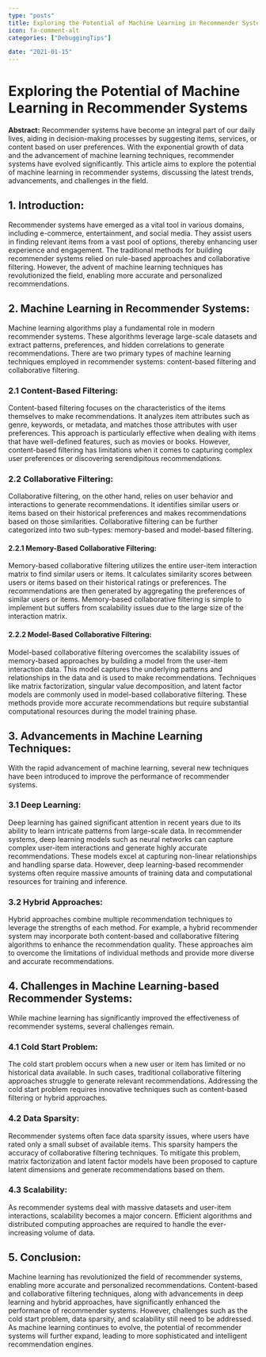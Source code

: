 ```yaml
---
type: "posts"
title: Exploring the Potential of Machine Learning in Recommender Systems
icon: fa-comment-alt
categories: ["DebuggingTips"]

date: "2021-01-15"
---
```




# Exploring the Potential of Machine Learning in Recommender Systems

**Abstract:**
Recommender systems have become an integral part of our daily lives, aiding in decision-making processes by suggesting items, services, or content based on user preferences. With the exponential growth of data and the advancement of machine learning techniques, recommender systems have evolved significantly. This article aims to explore the potential of machine learning in recommender systems, discussing the latest trends, advancements, and challenges in the field.

## 1. Introduction:
Recommender systems have emerged as a vital tool in various domains, including e-commerce, entertainment, and social media. They assist users in finding relevant items from a vast pool of options, thereby enhancing user experience and engagement. The traditional methods for building recommender systems relied on rule-based approaches and collaborative filtering. However, the advent of machine learning techniques has revolutionized the field, enabling more accurate and personalized recommendations.

## 2. Machine Learning in Recommender Systems:
Machine learning algorithms play a fundamental role in modern recommender systems. These algorithms leverage large-scale datasets and extract patterns, preferences, and hidden correlations to generate recommendations. There are two primary types of machine learning techniques employed in recommender systems: content-based filtering and collaborative filtering.

### 2.1 Content-Based Filtering:
Content-based filtering focuses on the characteristics of the items themselves to make recommendations. It analyzes item attributes such as genre, keywords, or metadata, and matches those attributes with user preferences. This approach is particularly effective when dealing with items that have well-defined features, such as movies or books. However, content-based filtering has limitations when it comes to capturing complex user preferences or discovering serendipitous recommendations.

### 2.2 Collaborative Filtering:
Collaborative filtering, on the other hand, relies on user behavior and interactions to generate recommendations. It identifies similar users or items based on their historical preferences and makes recommendations based on those similarities. Collaborative filtering can be further categorized into two sub-types: memory-based and model-based filtering.

#### 2.2.1 Memory-Based Collaborative Filtering:
Memory-based collaborative filtering utilizes the entire user-item interaction matrix to find similar users or items. It calculates similarity scores between users or items based on their historical ratings or preferences. The recommendations are then generated by aggregating the preferences of similar users or items. Memory-based collaborative filtering is simple to implement but suffers from scalability issues due to the large size of the interaction matrix.

#### 2.2.2 Model-Based Collaborative Filtering:
Model-based collaborative filtering overcomes the scalability issues of memory-based approaches by building a model from the user-item interaction data. This model captures the underlying patterns and relationships in the data and is used to make recommendations. Techniques like matrix factorization, singular value decomposition, and latent factor models are commonly used in model-based collaborative filtering. These methods provide more accurate recommendations but require substantial computational resources during the model training phase.

## 3. Advancements in Machine Learning Techniques:
With the rapid advancement of machine learning, several new techniques have been introduced to improve the performance of recommender systems.

### 3.1 Deep Learning:
Deep learning has gained significant attention in recent years due to its ability to learn intricate patterns from large-scale data. In recommender systems, deep learning models such as neural networks can capture complex user-item interactions and generate highly accurate recommendations. These models excel at capturing non-linear relationships and handling sparse data. However, deep learning-based recommender systems often require massive amounts of training data and computational resources for training and inference.

### 3.2 Hybrid Approaches:
Hybrid approaches combine multiple recommendation techniques to leverage the strengths of each method. For example, a hybrid recommender system may incorporate both content-based and collaborative filtering algorithms to enhance the recommendation quality. These approaches aim to overcome the limitations of individual methods and provide more diverse and accurate recommendations.

## 4. Challenges in Machine Learning-based Recommender Systems:
While machine learning has significantly improved the effectiveness of recommender systems, several challenges remain.

### 4.1 Cold Start Problem:
The cold start problem occurs when a new user or item has limited or no historical data available. In such cases, traditional collaborative filtering approaches struggle to generate relevant recommendations. Addressing the cold start problem requires innovative techniques such as content-based filtering or hybrid approaches.

### 4.2 Data Sparsity:
Recommender systems often face data sparsity issues, where users have rated only a small subset of available items. This sparsity hampers the accuracy of collaborative filtering techniques. To mitigate this problem, matrix factorization and latent factor models have been proposed to capture latent dimensions and generate recommendations based on them.

### 4.3 Scalability:
As recommender systems deal with massive datasets and user-item interactions, scalability becomes a major concern. Efficient algorithms and distributed computing approaches are required to handle the ever-increasing volume of data.

## 5. Conclusion:
Machine learning has revolutionized the field of recommender systems, enabling more accurate and personalized recommendations. Content-based and collaborative filtering techniques, along with advancements in deep learning and hybrid approaches, have significantly enhanced the performance of recommender systems. However, challenges such as the cold start problem, data sparsity, and scalability still need to be addressed. As machine learning continues to evolve, the potential of recommender systems will further expand, leading to more sophisticated and intelligent recommendation engines.